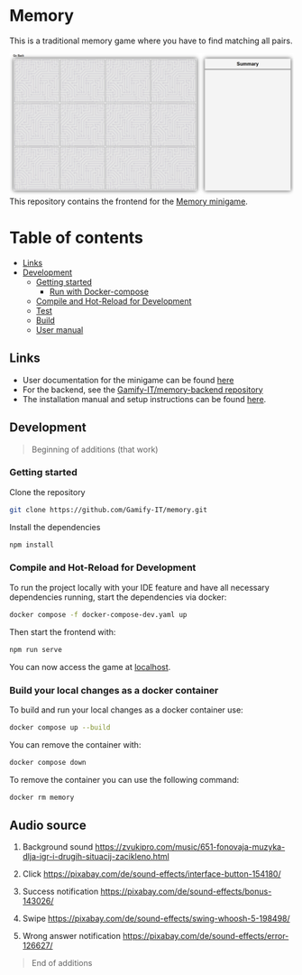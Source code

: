 # Memory

This is a traditional memory game where you have to find matching all pairs.

![game screenshot](https://raw.githubusercontent.com/Gamify-IT/docs/main/user-manuals/minigames/assets/memory-game-screen.webp)
This repository contains the frontend for the [Memory minigame](https://gamifyit-docs.readthedocs.io/en/latest/user-manuals/minigames/memory.html).

# Table of contents

<!-- TOC -->

- [Links](#links)
- [Development](#development)
  - [Getting started](#getting-started)
    - [Run with Docker-compose](#run-with-docker-compose)
  - [Compile and Hot-Reload for Development](#compile-and-hot-reload-for-development)
  - [Test](#test)
  - [Build](#build)
  - [User manual](#user-manual)
  <!-- TOC -->

## Links

- User documentation for the minigame can be found [here](https://gamifyit-docs.readthedocs.io/en/latest/user-manuals/minigames/memory.html)
- For the backend, see the [Gamify-IT/memory-backend repository](https://github.com/Gamify-IT/memory-backend)
- The installation manual and setup instructions can be found [here](https://gamifyit-docs.readthedocs.io/en/latest/install-manuals/index.html).

## Development
> Beginning of additions (that work)
### Getting started

Clone the repository
```sh
git clone https://github.com/Gamify-IT/memory.git
```

Install the dependencies
```sh
npm install
```

### Compile and Hot-Reload for Development
To run the project locally with your IDE feature and have all necessary dependencies running,
start the dependencies via docker:
```sh
docker compose -f docker-compose-dev.yaml up
```
Then start the frontend with:
```sh
npm run serve
```
You can now access the game at [localhost](http://localhost).

### Build your local changes as a docker container
To build and run your local changes as a docker container use:
```sh
docker compose up --build
```
You can remove the container with:

```sh
docker compose down
```


To remove the container you can use the following command:

```sh
docker rm memory
```

## Audio source 

1.	Background sound
https://zvukipro.com/music/651-fonovaja-muzyka-dlja-igr-i-drugih-situacij-zacikleno.html

2.	Click
https://pixabay.com/de/sound-effects/interface-button-154180/

3.	Success notification
https://pixabay.com/de/sound-effects/bonus-143026/

4.	Swipe 
https://pixabay.com/de/sound-effects/swing-whoosh-5-198498/

5. Wrong answer notification
https://pixabay.com/de/sound-effects/error-126627/

> End of additions
